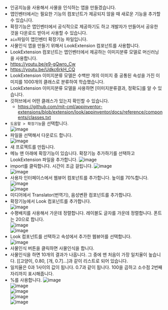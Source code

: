 * 인공지능을 사용해서 사물을 인식하는 앱을 만들겠습니다.
* 앱인벤터에서는 필요한 기능의 컴포넌트가 제공되지 않을 때 새로운 기능을 추가할 수 있습니다.
* 확장기능은 앱인벤터에서 공식적으로 제공하기도 하고 개발자가 만들어서 공유한 것을 다운로드 받아서 사용할 수 있습니다.
*  ```aix```파일이 앱인벤터 확장기능 파일입니다.
* 사물인식 앱을 만들기 위해서 LookExtension 컴포넌트를 사용합니다.
* LookExtension 컴포넌트는 앱인벤터에서 제공하는 이미지분류 모델로 머신러닝을 사용합니다.
* https://youtu.be/e9-gQwro_Cw
* https://youtu.be/Udkc6rkH_CQ
* LookExtension 이미지분류 모델은 수백만 개의 이미지 중 공통된 속성을 가진 이미지를 1000개의 클래스로 분류하여 학습했습니다.
* LookExtension 이미지분류 모델을 사용하면 [이미지분류결과, 정확도]를 알 수 있습니다.
* 깃허브에서 어떤 클래스가 있는지 확인할 수 있습니다. 
  * https://github.com/mit-cml/appinventor-extensions/blob/extension/look/appinventor/docs/reference/components/classes.txt
* ```도움말 > 확장기능```을 선택합니다.   
![image](https://github.com/itple-sw/appinventer/assets/76088532/0233e403-9031-4f8d-92eb-6cf2ce09d6cc)
* 파일을 선택해서 다운로드 합니다.   
![image](https://github.com/itple-sw/appinventer/assets/76088532/e106bd02-71db-450f-99d4-0d4c374d04a2)
* 새 프로젝트를 만듭니다.
* 메뉴 맨 아래에 확장기능이 있습니다. 확장기능 추가하기를 선택하고 LookExtension 파일을 추가합니다. 
![image](https://github.com/itple-sw/appinventer/assets/76088532/d5ac220f-1a3a-4566-9fc3-23290c8438c4)
* import를 클릭합니다. 시간이 조금 걸립니다. 
![image](https://github.com/itple-sw/appinventer/assets/76088532/ce1fcb6d-2249-4809-ba41-879a57757a0a)   
![image](https://github.com/itple-sw/appinventer/assets/76088532/9d27045d-4a75-47d7-b798-8d854ef7584b)
* 사용자 인터페이스에서 웹뷰어 컴포넌트를 추가합니다. 높이를 70%합니다.   
![image](https://github.com/itple-sw/appinventer/assets/76088532/04d77f50-4d93-476b-a460-ed0abcb9fc40)   
![image](https://github.com/itple-sw/appinventer/assets/76088532/5c3083e4-3899-4cf4-84de-4cd4fd1ead53)
* 미디어에서 Translator(번역기), 음성변환 컴포넌트를 추가합니다.
* 확장기능에서 Look 컴포넌트를 추가합니다.   
![image](https://github.com/itple-sw/appinventer/assets/76088532/d66a9a83-be39-463b-a91e-77beed5f2692)
* 수평배치를 사용해서 가운데 정렬합니다. 레이블도 글자를 가운데 정렬합니다. 폰트는 20으로 합니다.   
![image](https://github.com/itple-sw/appinventer/assets/76088532/ebfe7cd4-084a-4b71-80a9-975693c6d1cb)   
![image](https://github.com/itple-sw/appinventer/assets/76088532/373e0cec-26ca-4862-96e2-eb99a892fc3a)
* Look 컴포넌트를 선택하고 속성에서 추가한 웹뷰어를 선택합니다.    
![image](https://github.com/itple-sw/appinventer/assets/76088532/4227ac01-dfee-4966-b1f6-929e27e0aeca)
* 사물인식 버튼을 클릭하면 사물인식을 합니다.    
* 사물인식을 하면 10개의 결과가 나옵니다. 그 중에 맨 처음이 가장 일치율이 높습니다. [[고양이, 0.80, [개, 0.7]...]과 같이 리스트로 되어 있습니다.
* 일치율은 0과 1사이의 값이 됩니다. 0.7과 같이 됩니다. 100을 곱하고 소수점 2번째 자리까지 표시해줍니다.
* %를 사용합니다.
![image](https://github.com/itple-sw/appinventer/assets/76088532/e21d6ee0-4a9d-4167-820a-913146736137)   
![image](https://github.com/itple-sw/appinventer/assets/76088532/4afafc5c-8811-497e-b759-baab57e3acf6)         
![image](https://github.com/itple-sw/appinventer/assets/76088532/a6148193-19f1-4b71-93b0-a079d0cc3f3a)   
![image](https://github.com/itple-sw/appinventer/assets/76088532/d4fec962-136b-4c00-9fbb-2eaab5f14f7c)   
![image](https://github.com/itple-sw/appinventer/assets/76088532/172915ec-938c-430f-8a81-729774fe29ef)

















